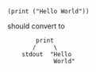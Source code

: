 ```
(print ("Hello World"))
```

should convert to 

```
        print
       /     \
    stdout  "Hello
             World"
```

